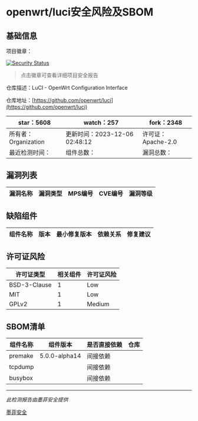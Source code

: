 # openwrt/luci安全风险及SBOM

## 基础信息

项目徽章：

[![Security Status](https://www.murphysec.com/platform3/v31/badge/1732114019365904384.svg)](https://www.murphysec.com/console/report/1700577902784724992/1732114019365904384)

> 点击徽章可查看详细项目安全报告

仓库描述：LuCI - OpenWrt Configuration Interface

仓库地址：[https://github.com/openwrt/luci](https://github.com/openwrt/luci)

| star：5608 | watch：257 | fork：2348 |
| ----------- | -------------- | ------------ |
| 所有者：Organization | 更新时间：2023-12-06 02:48:12 | 许可证：Apache-2.0 |
| 最近检测时间： | 组件总数： | 漏洞总数： |




## 漏洞列表

| 漏洞名称 | 漏洞类型 | MPS编号 | CVE编号 | 漏洞等级 |
| ------- | ------ | ------- | ------ | ----- |





## 缺陷组件

| 组件名称 | 版本 | 最小修复版本 | 依赖关系 | 修复建议 |
| -------- | ---- | ------------ | -------- | -------- |





## 许可证风险

| 许可证类型 | 相关组件 | 许可证风险 |
| ---------- | -------- | ---------- |
|BSD-3-Clause|1|Low|
|MIT|1|Low|
|GPLv2|1|Medium|




## SBOM清单

| 组件名称 | 组件版本 | 是否直接依赖 | 仓库 |
| -------- | -------- | ------------ | ---- |
|premake|5.0.0-alpha14|间接依赖||
|tcpdump||间接依赖||
|busybox||间接依赖||


------

*此检测报告由墨菲安全提供*

[墨菲安全](www.murphysec.com)